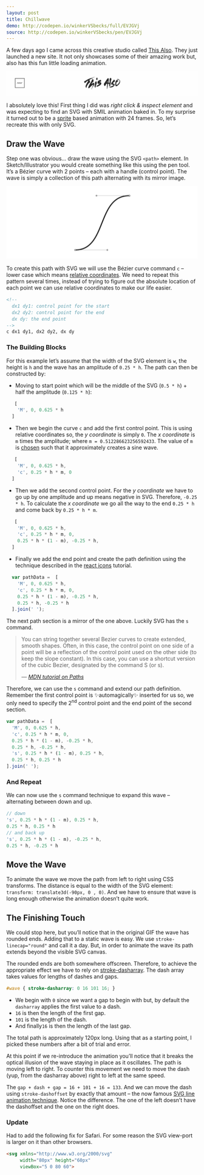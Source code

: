 ```yaml
---
layout: post
title: Chillwave
demo: http://codepen.io/winkerVSbecks/full/EVJGVj
source: http://codepen.io/winkerVSbecks/pen/EVJGVj
---
```


<p data-height="300"
  data-theme-id="26435"
  data-slug-hash="EVJGVj"
  data-default-tab="result"
  data-user="winkerVSbecks"
  data-embed-version="2"
  data-pen-title="React Draggable Chat Head" class="codepen">
</p>
<script async src="https://production-assets.codepen.io/assets/embed/ei.js"></script>

A few days ago I came across this creative studio called  [This Also](http://thisalso.com). They just launched a new site. It not only showcases some of their amazing work but, also has this fun little loading animation.

![chillwave](/img/chillwave.gif)

I absolutely love this! First thing I did was *right click & inspect element* and was expecting to find an SVG with SMIL animation baked in. To my surprise it turned out to be a  [sprite](http://thisalso.com/img/global/chillwave.png) based animation with 24 frames. So, let’s recreate this with only SVG.

<!--more-->

## Draw the Wave

Step one was obvious… draw the wave using the SVG `<path>` element. In Sketch/Illustrator you would create something like this using the pen tool. It’s a Bézier curve with 2 points – each with a handle (control point). The wave is simply a collection of this path alternating with its mirror image.

![wave path](/img/wave-path.jpg)

To create this path with SVG we will use the Bézier curve command `c` – lower case which means  [relative coordinates](https://developer.mozilla.org/en-US/docs/Web/SVG/Tutorial/Paths). We need to repeat this pattern several times, instead of trying to figure out the absolute location of each point we can use relative coordinates to make our life easier.

```html
<!--
  dx1 dy1: control point for the start
  dx2 dy2: control point for the end
  dx dy: the end point
-->
c dx1 dy1, dx2 dy2, dx dy
```

### The Building Blocks

For this example let’s assume that the width of the SVG element is `w`, the height is `h` and the wave has an amplitude of `0.25 * h`. The path can then be constructed by:

- Moving to start point which will be the middle of the SVG (`0.5 * h`) + half the amplitude (`0.125 * h`):

```js
   [
    'M', 0, 0.625 * h
  ]
```

- Then we begin the curve `c` and add the first control point. This is using relative coordinates so, the *y coordinate* is simply `0`. The *x coordinate* is `m` times the amplitude; where `m = 0.512286623256592433`. The value of `m` is  [chosen](http://stackoverflow.com/a/13935397/1365008) such that it approximately creates a sine wave.

```js
   [
    'M', 0, 0.625 * h,
    'c', 0.25 * h * m, 0
  ]
```

- Then we add the second control point. For the *y coordinate* we have to go up by one amplitude and up means negative in SVG. Therefore, `-0.25 * h`. To calculate the *x coordinate* we go all the way to the end `0.25 * h` and come back by `0.25 * h * m`.

```js
   [
    'M', 0, 0.625 * h,
    'c', 0.25 * h * m, 0,
    0.25 * h * (1 - m), -0.25 * h,
  ]
```

- Finally we add the end point and create the path definition using the technique described in the  [react icons](http://jxnblk.com/react-icons) tutorial.

```js
  var pathData =  [
    'M', 0, 0.625 * h,
    'c', 0.25 * h * m, 0,
    0.25 * h * (1 - m), -0.25 * h,
    0.25 * h, -0.25 * h
  ].join(' ');
```

<p data-height="280"
  data-theme-id="7569"
  data-slug-hash="OyGGqr"
  data-default-tab="result"
  data-user="winkerVSbecks"
  class='codepen'>
</p>
<script async src="//assets.codepen.io/assets/embed/ei.js"></script>

The next path section is a mirror of the one above. Luckily SVG has the `s` command.

<blockquote>
  <p>You can string together several Bezier curves to create extended, smooth shapes. Often, in this case, the control point on one side of a point will be a reflection of the control point used on the other side (to keep the slope constant). In this case, you can use a shortcut version of the cubic Bezier, designated by the command S (or s).</p>

  <cite>
    &mdash; <a href="https://developer.mozilla.org/en-US/docs/Web/SVG/Tutorial/Paths">MDN tutorial on Paths</a>
  </cite>
</blockquote>

Therefore, we can use the `s` command and extend our path definition. Remember the first control point is ✨automagically✨ inserted for us so, we only need to specify the 2<sup>nd</sup> control point and the end point of the second section.

```js
var pathData =  [
  'M', 0, 0.625 * h,
  'c', 0.25 * h * m, 0,
  0.25 * h * (1 - m), -0.25 * h,
  0.25 * h, -0.25 * h,
  's', 0.25 * h * (1 - m), 0.25 * h,
  0.25 * h, 0.25 * h
].join(' ');
```

<p data-height="280"
  data-theme-id="7569"
  data-slug-hash="YyMbYB"
  data-default-tab="result"
  data-user="winkerVSbecks"
  class='codepen'>
</p>
<script async src="//assets.codepen.io/assets/embed/ei.js"></script>

### And Repeat

We can now use the `s` command technique to expand this wave – alternating between down and up.

```js
// down
's', 0.25 * h * (1 - m), 0.25 * h,
0.25 * h, 0.25 * h
// and back up
's', 0.25 * h * (1 - m), -0.25 * h,
0.25 * h, -0.25 * h
```

<p data-height="280"
  data-theme-id="7569"
  data-slug-hash="wKZbma"
  data-default-tab="result"
  data-user="winkerVSbecks"
  class='codepen'>
</p>
<script async src="//assets.codepen.io/assets/embed/ei.js"></script>

## Move the Wave

To animate the wave we move the path from left to right using CSS transforms. The distance is equal to the width of the SVG element: `transform: translate3d(-90px, 0 , 0)`. And we have to ensure that wave is long enough otherwise the animation doesn’t quite work.

<p data-height="280"
  data-theme-id="7569"
  data-slug-hash="zvXQmW"
  data-default-tab="result"
  data-user="winkerVSbecks"
  class='codepen'>
</p>
<script async src="//assets.codepen.io/assets/embed/ei.js"></script>

## The Finishing Touch

We could stop here, but you’ll notice that in the original GIF the wave has rounded ends. Adding that to a static wave is easy. We use `stroke-linecap="round"` and call it a day. But, in order to animate the wave its path extends beyond the visible SVG canvas.

The rounded ends are both somewhere offscreen. Therefore, to achieve the appropriate effect we have to rely on  [stroke-dasharray](https://developer.mozilla.org/en-US/docs/Web/SVG/Attribute/stroke-dasharray). The dash array takes values for lengths of dashes and gaps.

```css
#wave { stroke-dasharray: 0 16 101 16; }
```

- We begin with `0` since we want a gap to begin with but, by default the `dasharray` applies the first value to a dash.
- `16` is then the length of the first gap.
- `101` is the length of the dash.
- And finally`16` is then the length of the last gap.

The total path is approximately 120px long. Using that as a starting point, I picked these numbers after a bit of trial and error.

<p data-height="280"
  data-theme-id="7569"
  data-slug-hash="KdYLJm"
  data-default-tab="result"
  data-user="winkerVSbecks"
  class='codepen'>
</p>
<script async src="//assets.codepen.io/assets/embed/ei.js"></script>

At this point if we re-introduce the animation you’ll notice that it breaks the optical illusion of the wave  staying in place as it oscillates. The path is moving left to right. To counter this movement we need to move the dash (yup, from the dasharray above) right to left at the same speed.

The `gap + dash + gap = 16 + 101 + 16 = 133`. And we can move the dash using `stroke-dashoffset` by exactly that amount – the now famous  [SVG line animation technique](https://css-tricks.com/svg-line-animation-works). Notice the difference. The one of the left doesn’t have the dashoffset and the one on the right does.

<p data-height="280"
  data-theme-id="7569"
  data-slug-hash="JYVqVe"
  data-default-tab="result"
  data-user="winkerVSbecks"
  class='codepen'>
</p>
<script async src="//assets.codepen.io/assets/embed/ei.js"></script>

### Update

Had to add the following fix for Safari. For some reason the SVG view-port is larger on it than other browsers.

```html
<svg xmlns="http://www.w3.org/2000/svg"
     width="80px" height="60px"
     viewBox="5 0 80 60">
```
